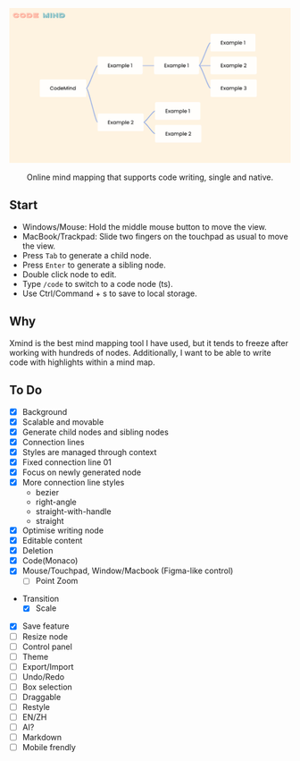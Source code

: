 ![Code Mind](./screenshot.png)

<div align="center">
Online mind mapping that supports code writing, single and native.
</div>

## Start

- Windows/Mouse: Hold the middle mouse button to move the view.
- MacBook/Trackpad: Slide two fingers on the touchpad as usual to move the view.
- Press `Tab` to generate a child node.
- Press `Enter` to generate a sibling node.
- Double click node to edit.
- Type `/code` to switch to a code node (ts).
- Use Ctrl/Command + s to save to local storage.

## Why

Xmind is the best mind mapping tool I have used, but it tends to freeze after working with hundreds of nodes. Additionally, I want to be able to write code with highlights within a mind map.

## To Do

- [x] Background
- [x] Scalable and movable
- [x] Generate child nodes and sibling nodes
- [x] Connection lines
- [x] Styles are managed through context
- [x] Fixed connection line 01
- [x] Focus on newly generated node
- [x] More connection line styles
  - bezier
  - right-angle
  - straight-with-handle
  - straight
- [x] Optimise writing node
- [x] Editable content
- [x] Deletion
- [x] Code(Monaco)
- [x] Mouse/Touchpad, Window/Macbook (Figma-like control)
  - [ ] Point Zoom
- Transition
  - [x] Scale
- [x] Save feature
- [ ] Resize node
- [ ] Control panel
- [ ] Theme
- [ ] Export/Import
- [ ] Undo/Redo
- [ ] Box selection
- [ ] Draggable
- [ ] Restyle
- [ ] EN/ZH
- [ ] AI?
- [ ] Markdown
- [ ] Mobile frendly
